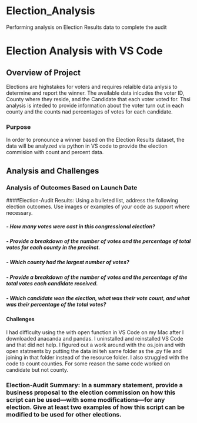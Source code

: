 # Election_Analysis
Performing analysis on Election Results data to complete the audit
# Election Analysis with VS Code

## Overview of Project
Elections are highstakes for voters and requires relaible data anlysis to determine and report the winner. The available data inlcudes the voter ID, County where they reside, and the Candidate that each voter voted for. Thsi analysis is inteded to provide information about the voter turn out in each county and the counts nad percentages of votes for each candidate. 

### Purpose
In order to pronounce a winner based on the Election Results dataset, the data will be analyzed via python in VS code to provide the election commision with count and percent data. 

## Analysis and Challenges

### Analysis of Outcomes Based on Launch Date
####Election-Audit Results: Using a bulleted list, address the following election outcomes. Use images or examples of your code as support where necessary.

##### - How many votes were cast in this congressional election?

##### - Provide a breakdown of the number of votes and the percentage of total votes for each county in the precinct.

##### - Which county had the largest number of votes?

##### - Provide a breakdown of the number of votes and the percentage of the total votes each candidate received.

##### - Which candidate won the election, what was their vote count, and what was their percentage of the total votes?

#### Challenges
I had difficulty using the with open function in VS Code on my Mac after I downloaded anacanda and pandas. I uninstalled and reinstalled VS Code and that did not help. I figured out a work around with the os.join and with open statments by putting the data ini teh same folder as the .py file and joining in that folder instead of the resource folder. 
I also struggled with the code to count counties. For some reason the same code worked on candidate but not county. 


### Election-Audit Summary: In a summary statement, provide a business proposal to the election commission on how this script can be used—with some modifications—for any election. Give at least two examples of how this script can be modified to be used for other elections.
